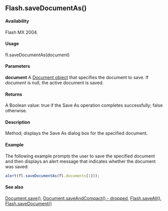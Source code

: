 ## Flash.saveDocumentAs()

#### Availability

Flash MX 2004.

#### Usage

fl.saveDocumentAs(document)

#### Parameters

**document** A [Document object](../Document_object/Document_summary.md) that specifies the document to save. If *document* is null, the active document is saved.

#### Returns

A Boolean value: true if the Save As operation completes successfully; false otherwise.

#### Description

Method; displays the Save As dialog box for the specified document.

#### Example

The following example prompts the user to save the specified document and then displays an alert message that indicates whether the document was saved:

```javascript
alert(fl.saveDocumentAs(fl.documents[1]));
```

#### See also

[Document.save()](../Document_object/Document370.md), [Document.saveAndCompact() - dropped](../Document_object/Document380.md), [Flash.saveAll()](../Flash_object/Flash63.md), [Flash.saveDocument()](../Flash_object/Flash64.md)
